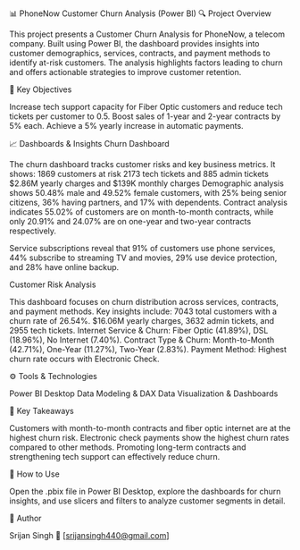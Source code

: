 📊 PhoneNow Customer Churn Analysis (Power BI)
🔍 Project Overview

This project presents a Customer Churn Analysis for PhoneNow, a telecom company. Built using Power BI, the dashboard provides insights into customer demographics, services, contracts, and payment methods to identify at-risk customers. The analysis highlights factors leading to churn and offers actionable strategies to improve customer retention.


🎯 Key Objectives

Increase tech support capacity for Fiber Optic customers and reduce tech tickets per customer to 0.5.
Boost sales of 1-year and 2-year contracts by 5% each.
Achieve a 5% yearly increase in automatic payments.


📈 Dashboards & Insights
Churn Dashboard

The churn dashboard tracks customer risks and key business metrics. It shows:
1869 customers at risk
2173 tech tickets and 885 admin tickets
$2.86M yearly charges and $139K monthly charges
Demographic analysis shows 50.48% male and 49.52% female customers, with 25% being senior citizens, 36% having partners, and 17% with dependents. Contract analysis indicates 55.02% of customers are on month-to-month contracts, while only 20.91% and 24.07% are on one-year and two-year contracts respectively.

Service subscriptions reveal that 91% of customers use phone services, 44% subscribe to streaming TV and movies, 29% use device protection, and 28% have online backup.


Customer Risk Analysis

This dashboard focuses on churn distribution across services, contracts, and payment methods. Key insights include:
7043 total customers with a churn rate of 26.54%.
$16.06M yearly charges, 3632 admin tickets, and 2955 tech tickets.
Internet Service & Churn: Fiber Optic (41.89%), DSL (18.96%), No Internet (7.40%).
Contract Type & Churn: Month-to-Month (42.71%), One-Year (11.27%), Two-Year (2.83%).
Payment Method: Highest churn rate occurs with Electronic Check.



⚙️ Tools & Technologies

Power BI Desktop
Data Modeling & DAX
Data Visualization & Dashboards

🚀 Key Takeaways

Customers with month-to-month contracts and fiber optic internet are at the highest churn risk.
Electronic check payments show the highest churn rates compared to other methods.
Promoting long-term contracts and strengthening tech support can effectively reduce churn.


📌 How to Use

Open the .pbix file in Power BI Desktop, explore the dashboards for churn insights, and use slicers and filters to analyze customer segments in detail.

👤 Author

Srijan Singh
📧 [srijansingh440@gmail.com]
